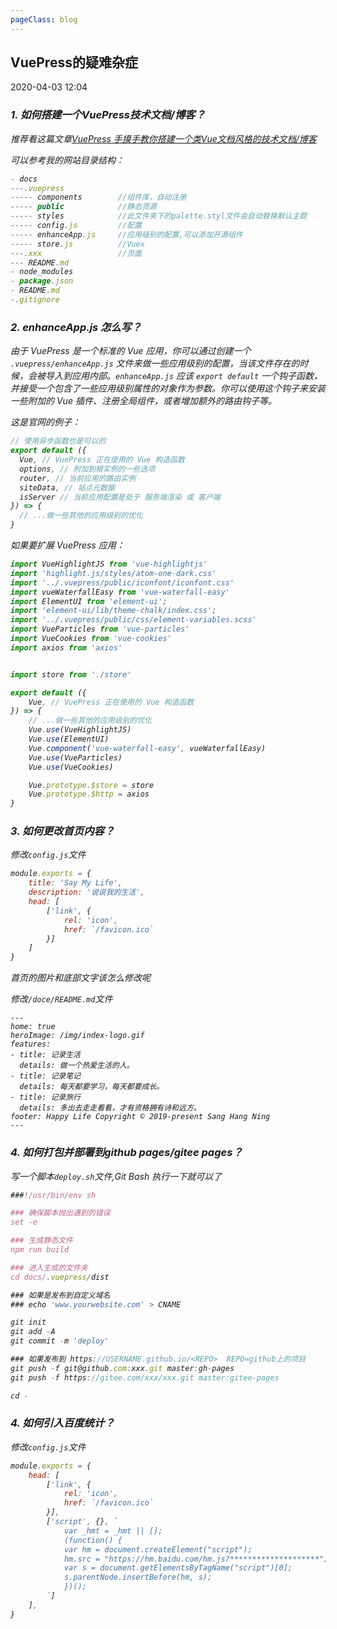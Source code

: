 ```yaml
---
pageClass: blog
---
```


## VuePress的疑难杂症
<p class="date">2020-04-03 12:04 
  <span id="/blog/vue/VuepressIntractableDisease.html" class="leancloud_visitors">
      <i class="shni shn-eye-fill" />
      <i class="leancloud-visitors-count"></i>
  </span>
</p>


<el-backtop :visibility-height="0"></el-backtop>

### 1. 如何搭建一个VuePress技术文档/博客？

推荐看这篇文章<a href="https://juejin.im/post/5b8e526051882542a82baba6">VuePress 手摸手教你搭建一个类Vue文档风格的技术文档/博客</a>

可以参考我的网站目录结构：

```js
- docs
---.vuepress
----- components        //组件库，自动注册
----- public            //静态资源
----- styles            //此文件夹下的palette.styl文件会自动替换默认主题
----- config.js         //配置
----- enhanceApp.js     //应用级别的配置,可以添加开源组件
----- store.js          //Vuex
---.xxx                 //页面
--- README.md
- node_modules
- package.json
- README.md
-.gitignore
```
### 2. enhanceApp.js 怎么写？

由于 VuePress 是一个标准的 Vue 应用，你可以通过创建一个 <code class="default">.vuepress/enhanceApp.js</code> 文件来做一些应用级别的配置，当该文件存在的时候，会被导入到应用内部。<code class="default">enhanceApp.js</code> 应该 <code class="default">export default</code> 一个钩子函数，并接受一个包含了一些应用级别属性的对象作为参数。你可以使用这个钩子来安装一些附加的 Vue 插件、注册全局组件，或者增加额外的路由钩子等。

这是官网的例子：

```js
// 使用异步函数也是可以的
export default ({
  Vue, // VuePress 正在使用的 Vue 构造函数
  options, // 附加到根实例的一些选项
  router, // 当前应用的路由实例
  siteData, // 站点元数据
  isServer // 当前应用配置是处于 服务端渲染 或 客户端
}) => {
  // ...做一些其他的应用级别的优化
}
```

如果要扩展 VuePress 应用：

```js
import VueHighlightJS from 'vue-highlightjs'
import 'highlight.js/styles/atom-one-dark.css'
import '../.vuepress/public/iconfont/iconfont.css'
import vueWaterfallEasy from 'vue-waterfall-easy'
import ElementUI from 'element-ui';
import 'element-ui/lib/theme-chalk/index.css';
import '../.vuepress/public/css/element-variables.scss'
import VueParticles from 'vue-particles'
import VueCookies from 'vue-cookies'
import axios from 'axios'


import store from './store'

export default ({
    Vue, // VuePress 正在使用的 Vue 构造函数
}) => {
    // ...做一些其他的应用级别的优化
    Vue.use(VueHighlightJS)
    Vue.use(ElementUI)
    Vue.component('vue-waterfall-easy', vueWaterfallEasy)
    Vue.use(VueParticles)
    Vue.use(VueCookies)

    Vue.prototype.$store = store
    Vue.prototype.$http = axios
}
```
### 3. 如何更改首页内容？

修改<code class="default">config.js</code>文件

```js
module.exports = {
    title: 'Say My Life',
    description: '说说我的生活',
    head: [
        ['link', {
            rel: 'icon',
            href: `/favicon.ico`
        }]
    ]
}
```

首页的图片和底部文字该怎么修改呢

修改<code >/doce/README.md</code>文件

```JS
---
home: true
heroImage: /img/index-logo.gif
features:
- title: 记录生活
  details: 做一个热爱生活的人。
- title: 记录笔记
  details: 每天都要学习，每天都要成长。
- title: 记录旅行
  details: 多出去走走看看，才有资格拥有诗和远方。
footer: Happy Life Copyright © 2019-present Sang Hang Ning
---
```
### 4. 如何打包并部署到github pages/gitee pages？

写一个脚本<code class="default">deploy.sh</code>文件,Git Bash 执行一下就可以了

```js
###!/usr/bin/env sh

### 确保脚本抛出遇到的错误
set -e

### 生成静态文件
npm run build

### 进入生成的文件夹
cd docs/.vuepress/dist

### 如果是发布到自定义域名
### echo 'www.yourwebsite.com' > CNAME

git init
git add -A
git commit -m 'deploy'

### 如果发布到 https://USERNAME.github.io/<REPO>  REPO=github上的项目
git push -f git@github.com:xxx.git master:gh-pages
git push -f https://gitee.com/xxx/xxx.git master:gitee-pages

cd -
```

### 4. 如何引入百度统计？

修改<code class="default">config.js</code>文件

```js
module.exports = {
    head: [
        ['link', {
            rel: 'icon',
            href: `/favicon.ico`
        }],
        ['script', {}, `
            var _hmt = _hmt || [];
            (function() {
            var hm = document.createElement("script");
            hm.src = "https://hm.baidu.com/hm.js?********************";
            var s = document.getElementsByTagName("script")[0]; 
            s.parentNode.insertBefore(hm, s);
            })();
        `]
    ],
}
```

<base-valine />